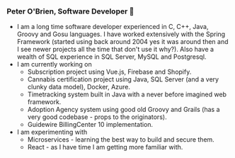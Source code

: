### Peter O'Brien, Software Developer 👋


* I am a long time software developer experienced in C, C++, Java, Groovy and Gosu languages.  I have worked extensively with the Spring Framework (started using back around 2004 yes it was around then and I see newer projects all the time that don't use it why?).  Also have a wealth of SQL experience in SQL Server, MySQL and Postgresql.  
* I am currently working on
  * Subscription project using Vue.js, Firebase and Shopify.
  * Cannabis certification project using Java, SQL Server (and a very clunky data model), Docker, Azure.
  * Timetracking system built in Java with a never before imagined web framework.
  * Adoption Agency system using good old Groovy and Grails (has a very good codebase - props to the originators).
  * Guidewire BillingCenter 10 implementation.
* I am experimenting with
  * Microservices - learning the best way to build and secure them.
  * React - as I have time I am getting more familiar with.
